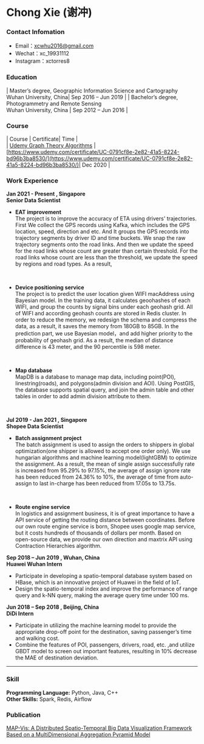 # Chong Xie (谢冲)

### Contact Infomation

- Email：xcwhu2016@gmail.com 
- Wechat：xc_19931112
- Instagram：xctorres8


### Education

| Master’s degree, Geographic Information Science and Cartography<br>Wuhan University, China| Sep 2016 – Jun 2019 |
| Bachelor’s degree, Photogrammetry and Remote Sensing <br>Wuhan University, China | Sep 2012 – Jun 2016 |


### Course  

| Course | Certificate| Time |  
| [Udemy  Graph Theory Algorithms](https://www.udemy.com/course/graph-theory-algorithms/) |[https://www.udemy.com/certificate/UC-0791cf8e-2e82-41a5-8224-bd96b3ba8530/](https://www.udemy.com/certificate/UC-0791cf8e-2e82-41a5-8224-bd96b3ba8530/)| Dec 2020 |


### Work Experience
**Jan 2021 - Present , Singapore**  
**Senior Data Scientist**  

- **EAT improvement**  
The project is to improve the accuracy of ETA using drivers' trajectories. First We collect the GPS records using Kafka, which includes the GPS location, speed, direction and etc. And It groups the GPS records into trajectory segments by driver ID and time buckets. We snap the raw trajectory segments onto the road links. And then we update the speed for the road links whose count are greater than certain threshold. For the road links whose count are less than the threshold, we update the speed by regions and road types. As a result,
<br>

- **Device positioning service**  
The project is to predict the user location given WIFI macAddress using Bayesian model. In the training data, it calculates geoohashes of each WIFI, and group the counts by signal bins under each geohash grid. All of WIFI and according geohash counts are stored in Redis cluster. In order to reduce the memory, we redesign the schema and compress the data, as a result, it saves the memory from 180GB to 85GB. In the prediction part, we use Bayesian model，and add higher priority to the probability of geohash grid. As a result, the median of distance difference is 43 meter, and the 90 percentile is 598 meter.
<br>

- **Map database**  
MapDB is a database to manage map data, including point(POI), linestring(roads), and polygons(admin division and AOI). Using PostGIS, the database supports spatial query, and join the admin table and other tables in order to add admin division attribute to them.
<br>

**Jul 2019 - Jan 2021 , Singapore**  
**Shopee Data Scientist**
- **Batch assignment project**  
The batch assignment is used to assign the orders to shippers in global optimization(one shipper is allowed to accept one order only). We use hungarian algorithms and machine learning model(lightGBM) to optimize the assignment. As a result, the mean of single assign successfully rate is increased from 95.29% to 97.15%, the average of assign ignore rate has been reduced from 24.36% to 10%, the average of time from auto-assign to last in-charge has been reduced from 17.05s to 13.75s.  
<br>

- **Route engine service**    
In logistics and assignment business, it is of great importance to have a API service of getting the routing distance between coordinates. Before our own route engine service is born, Shopee uses google map service, but it costs hundreds of thousands of dollars per month. Based on open-source data, we provide our own direction and maxtrix API using Contraction Hierarchies algorithm.   


**Sep 2018 – Jun 2019 , Wuhan, China**  
**Huawei Wuhan   Intern**
- Participate in developing a spatio-temporal database system based on HBase, which is an innovative project of Huawei in the field of IoT.
- Design the spatio-temporal index and improve the performance of range query and k-NN query, making the average query time under 100 ms.  

**Jun 2018 – Sep 2018 , Beijing, China**  
**DiDi   Intern**
- Participate in utilizing the machine learning model to provide the appropriate drop-off point for the destination, saving passenger’s time and walking cost.
- Combine the features of POI, passengers, drivers, road, etc. ,and utilize GBDT model to screen out important features, resulting in 10% decrease the MAE of destination deviation.

---

### Skill  
**Programming Language:** Python, Java, C++  
**Other Skills:** Spark, Redis, Airflow

### Publication  

[MAP-Vis: A Distributed Spatio-Temporal Big Data Visualization Framework Based on a MultiDimensional Aggregation Pyramid Model](https://www.mdpi.com/2076-3417/10/2/598/htm)

